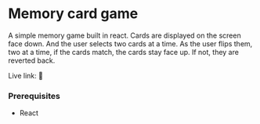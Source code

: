 # Memory card game

A simple memory game built in react. 
Cards are displayed on the screen face down. And the user selects two cards at a time. 
As the user flips them, two at a time, if the cards match, the cards stay face up. If not, they
are reverted back.

Live link: 🔗 


### Prerequisites

- React
